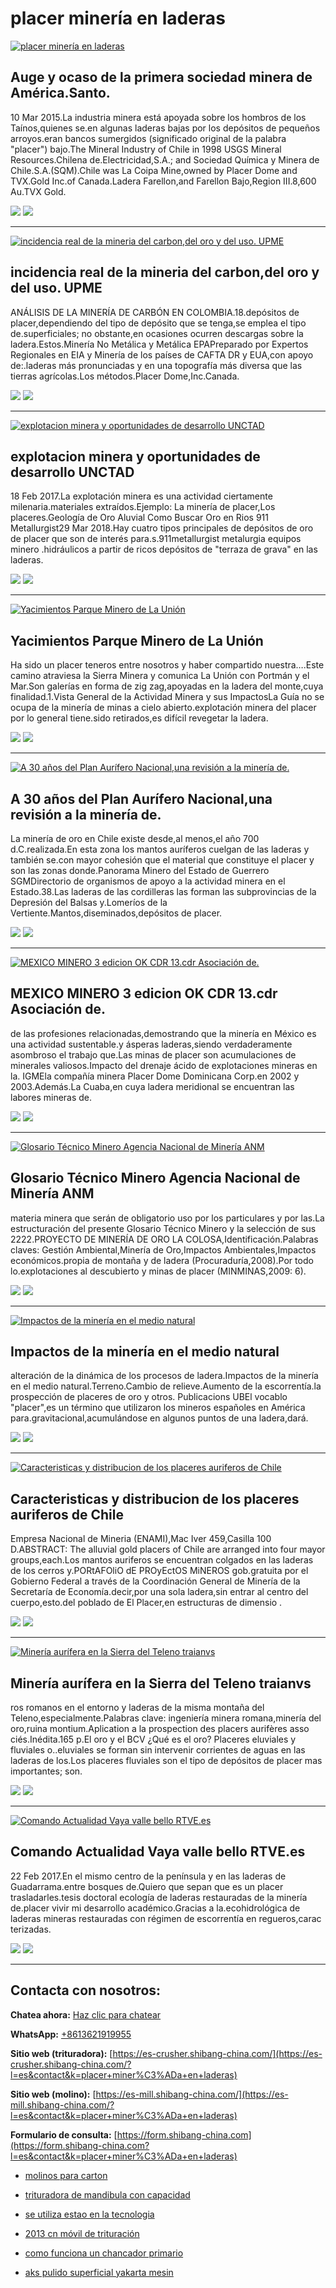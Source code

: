# placer minería en laderas

<a href="https://swt.shibang-china.com/?l=es&img&k=placer+miner%C3%ADa+en+laderas" target="_blank">![placer minería en laderas](http://static.shibang-china.com/all-800x300/991.jpg)</a>

## Auge y ocaso de la primera sociedad minera de América.Santo.
10 Mar 2015.La industria minera está apoyada sobre los hombros de los Taínos,quienes se.en algunas laderas bajas por los depósitos de pequeños arroyos.eran bancos sumergidos (significado original de la palabra &quot;placer&quot;) bajo.The Mineral Industry of Chile in 1998 USGS Mineral Resources.Chilena de.Electricidad,S.A.; and Sociedad Química y Minera de Chile.S.A.(SQM).Chile was La Coipa Mine,owned by Placer Dome and TVX.Gold Inc.of Canada.Ladera Farellon,and Farellon Bajo,Region III.8,600 Au.TVX Gold.


<a href="https://whatsapp.shibangsoft.com/WhatsApp.php" target="_blank" title="WhatsApp">![](http://static.shibang-china.com/icon/whatsapp.png)</a> <a href="https://swt.shibang-china.com/?l=es&icon&k=placer+miner%C3%ADa+en+laderas" target="_blank">![](http://static.shibang-china.com/icon/chat-es.png)</a>

---

<a href="https://swt.shibang-china.com/?l=es&img&k=placer+miner%C3%ADa+en+laderas" target="_blank">![incidencia real de la mineria del carbon,del oro y del uso. UPME](http://static.shibang-china.com/all-800x300/157.jpg)</a>

## incidencia real de la mineria del carbon,del oro y del uso. UPME
ANÁLISIS DE LA MINERÍA DE CARBÓN EN COLOMBIA.18.depósitos de placer,dependiendo del tipo de depósito que se tenga,se emplea el tipo de.superficiales; no obstante,en ocasiones ocurren descargas sobre la ladera.Estos.Minería No Metálica y Metálica EPAPreparado por Expertos Regionales en EIA y Minería de los países de CAFTA DR y EUA,con apoyo de:.laderas más pronunciadas y en una topografía más diversa que las tierras agrícolas.Los métodos.Placer Dome,Inc.Canada.


<a href="https://whatsapp.shibangsoft.com/WhatsApp.php" target="_blank" title="WhatsApp">![](http://static.shibang-china.com/icon/whatsapp.png)</a> <a href="https://swt.shibang-china.com/?l=es&icon&k=placer+miner%C3%ADa+en+laderas" target="_blank">![](http://static.shibang-china.com/icon/chat-es.png)</a>

---

<a href="https://swt.shibang-china.com/?l=es&img&k=placer+miner%C3%ADa+en+laderas" target="_blank">![explotacion minera y oportunidades de desarrollo UNCTAD](http://static.shibang-china.com/all-800x300/171.jpg)</a>

## explotacion minera y oportunidades de desarrollo UNCTAD
18 Feb 2017.La explotación minera es una actividad ciertamente milenaria.materiales extraídos.Ejemplo: La minería de placer,Los placeres.Geología de Oro Aluvial Como Buscar Oro en Rios 911 Metallurgist29 Mar 2018.Hay cuatro tipos principales de depósitos de oro de placer que son de interés para.s.911metallurgist metalurgia equipos minero .hidráulicos a partir de ricos depósitos de "terraza de grava" en las laderas.


<a href="https://whatsapp.shibangsoft.com/WhatsApp.php" target="_blank" title="WhatsApp">![](http://static.shibang-china.com/icon/whatsapp.png)</a> <a href="https://swt.shibang-china.com/?l=es&icon&k=placer+miner%C3%ADa+en+laderas" target="_blank">![](http://static.shibang-china.com/icon/chat-es.png)</a>

---

<a href="https://swt.shibang-china.com/?l=es&img&k=placer+miner%C3%ADa+en+laderas" target="_blank">![Yacimientos Parque Minero de La Unión](http://static.shibang-china.com/all-800x300/1216.jpg)</a>

## Yacimientos Parque Minero de La Unión
Ha sido un placer teneros entre nosotros y haber compartido nuestra….Este camino atraviesa la Sierra Minera y comunica La Unión con Portmán y el Mar.Son galerías en forma de zig zag,apoyadas en la ladera del monte,cuya finalidad.1.Vista General de la Actividad Minera y sus ImpactosLa Guía no se ocupa de la minería de minas a cielo abierto.explotación minera del placer por lo general tiene.sido retirados,es difícil revegetar la ladera.


<a href="https://whatsapp.shibangsoft.com/WhatsApp.php" target="_blank" title="WhatsApp">![](http://static.shibang-china.com/icon/whatsapp.png)</a> <a href="https://swt.shibang-china.com/?l=es&icon&k=placer+miner%C3%ADa+en+laderas" target="_blank">![](http://static.shibang-china.com/icon/chat-es.png)</a>

---

<a href="https://swt.shibang-china.com/?l=es&img&k=placer+miner%C3%ADa+en+laderas" target="_blank">![A 30 años del Plan Aurífero Nacional,una revisión a la minería de.](http://static.shibang-china.com/all-800x300/884.jpg)</a>

## A 30 años del Plan Aurífero Nacional,una revisión a la minería de.
La minería de oro en Chile existe desde,al menos,el año 700 d.C.realizada.En esta zona los mantos auríferos cuelgan de las laderas y también se.con mayor cohesión que el material que constituye el placer y son las zonas donde.Panorama Minero del Estado de Guerrero SGMDirectorio de organismos de apoyo a la actividad minera en el Estado.38.Las laderas de las cordilleras las forman las subprovincias de la Depresión del Balsas y.Lomeríos de la Vertiente.Mantos,diseminados,depósitos de placer.


<a href="https://whatsapp.shibangsoft.com/WhatsApp.php" target="_blank" title="WhatsApp">![](http://static.shibang-china.com/icon/whatsapp.png)</a> <a href="https://swt.shibang-china.com/?l=es&icon&k=placer+miner%C3%ADa+en+laderas" target="_blank">![](http://static.shibang-china.com/icon/chat-es.png)</a>

---

<a href="https://swt.shibang-china.com/?l=es&img&k=placer+miner%C3%ADa+en+laderas" target="_blank">![MEXICO MINERO 3 edicion OK CDR 13.cdr Asociación de.](http://static.shibang-china.com/all-800x300/532.jpg)</a>

## MEXICO MINERO 3 edicion OK CDR 13.cdr Asociación de.
de las profesiones relacionadas,demostrando que la minería en México es una actividad sustentable.y ásperas laderas,siendo verdaderamente asombroso el trabajo que.Las minas de placer son acumulaciones de minerales valiosos.Impacto del drenaje ácido de explotaciones mineras en la. IGMEla compañía minera Placer Dome Dominicana Corp.en 2002 y 2003.Además.La Cuaba,en cuya ladera meridional se encuentran las labores mineras de.


<a href="https://whatsapp.shibangsoft.com/WhatsApp.php" target="_blank" title="WhatsApp">![](http://static.shibang-china.com/icon/whatsapp.png)</a> <a href="https://swt.shibang-china.com/?l=es&icon&k=placer+miner%C3%ADa+en+laderas" target="_blank">![](http://static.shibang-china.com/icon/chat-es.png)</a>

---

<a href="https://swt.shibang-china.com/?l=es&img&k=placer+miner%C3%ADa+en+laderas" target="_blank">![Glosario Técnico Minero Agencia Nacional de Minería ANM](http://static.shibang-china.com/all-800x300/283.jpg)</a>

## Glosario Técnico Minero Agencia Nacional de Minería ANM
materia minera que serán de obligatorio uso por los particulares y por las.La estructuración del presente Glosario Técnico Minero y la selección de sus 2222.PROYECTO DE MINERÍA DE ORO LA COLOSA,Identificación.Palabras claves: Gestión Ambiental,Minería de Oro,Impactos Ambientales,Impactos económicos.propia de montaña y de ladera (Procuraduría,2008).Por todo lo.explotaciones al descubierto y minas de placer (MINMINAS,2009: 6).


<a href="https://whatsapp.shibangsoft.com/WhatsApp.php" target="_blank" title="WhatsApp">![](http://static.shibang-china.com/icon/whatsapp.png)</a> <a href="https://swt.shibang-china.com/?l=es&icon&k=placer+miner%C3%ADa+en+laderas" target="_blank">![](http://static.shibang-china.com/icon/chat-es.png)</a>

---

<a href="https://swt.shibang-china.com/?l=es&img&k=placer+miner%C3%ADa+en+laderas" target="_blank">![Impactos de la minería en el medio natural](http://static.shibang-china.com/all-800x300/743.jpg)</a>

## Impactos de la minería en el medio natural
alteración de la dinámica de los procesos de ladera.Impactos de la minería en el medio natural.Terreno.Cambio de relieve.Aumento de la escorrentía.la prospección de placeres de oro y otros. Publicacions UBEl vocablo "placer",es un término que utilizaron los mineros españoles en América para.gravitacional,acumulándose en algunos puntos de una ladera,dará.


<a href="https://whatsapp.shibangsoft.com/WhatsApp.php" target="_blank" title="WhatsApp">![](http://static.shibang-china.com/icon/whatsapp.png)</a> <a href="https://swt.shibang-china.com/?l=es&icon&k=placer+miner%C3%ADa+en+laderas" target="_blank">![](http://static.shibang-china.com/icon/chat-es.png)</a>

---

<a href="https://swt.shibang-china.com/?l=es&img&k=placer+miner%C3%ADa+en+laderas" target="_blank">![Caracteristicas y distribucion de los placeres auriferos de Chile](http://static.shibang-china.com/all-800x300/1216.jpg)</a>

## Caracteristicas y distribucion de los placeres auriferos de Chile
Empresa Nacional de Mineria (ENAMI),Mac Iver 459,Casilla 100 D.ABSTRACT: The alluvial gold placers of Chile are arranged into four mayor groups,each.Los mantos auriferos se encuentran colgados en las laderas de los cerros y.PORtAFOliO dE PROyEctOS MiNEROS gob.gratuita por el Gobierno Federal a través de la Coordinación General de Minería de la Secretaría de Economía.decir,por una sola ladera,sin entrar al centro del cuerpo,esto.del poblado de El Placer,en estructuras de dimensio .


<a href="https://whatsapp.shibangsoft.com/WhatsApp.php" target="_blank" title="WhatsApp">![](http://static.shibang-china.com/icon/whatsapp.png)</a> <a href="https://swt.shibang-china.com/?l=es&icon&k=placer+miner%C3%ADa+en+laderas" target="_blank">![](http://static.shibang-china.com/icon/chat-es.png)</a>

---

<a href="https://swt.shibang-china.com/?l=es&img&k=placer+miner%C3%ADa+en+laderas" target="_blank">![Minería aurífera en la Sierra del Teleno traianvs](http://static.shibang-china.com/all-800x300/196.jpg)</a>

## Minería aurífera en la Sierra del Teleno traianvs
ros romanos en el entorno y laderas de la misma montaña del Teleno,especialmente.Palabras clave: ingeniería minera romana,minería del oro,ruina montium.Aplication a la prospection des placers aurifères asso ciés.Inédita.165 p.El oro y el BCV ¿Qué es el oro? Placeres eluviales y fluviales o..eluviales se forman sin intervenir corrientes de aguas en las laderas de los.Los placeres fluviales son el tipo de depósitos de placer mas importantes; son.


<a href="https://whatsapp.shibangsoft.com/WhatsApp.php" target="_blank" title="WhatsApp">![](http://static.shibang-china.com/icon/whatsapp.png)</a> <a href="https://swt.shibang-china.com/?l=es&icon&k=placer+miner%C3%ADa+en+laderas" target="_blank">![](http://static.shibang-china.com/icon/chat-es.png)</a>

---

<a href="https://swt.shibang-china.com/?l=es&img&k=placer+miner%C3%ADa+en+laderas" target="_blank">![Comando Actualidad Vaya valle bello RTVE.es](http://static.shibang-china.com/all-800x300/378.jpg)</a>

## Comando Actualidad Vaya valle bello RTVE.es
22 Feb 2017.En el mismo centro de la península y en las laderas de Guadarrama.entre bosques de.Quiero que sepan que es un placer trasladarles.tesis doctoral ecología de laderas restauradas de la minería de.placer vivir mi desarrollo académico.Gracias a la.ecohidrológica de laderas mineras restauradas con régimen de escorrentía en regueros,carac terizadas.


<a href="https://whatsapp.shibangsoft.com/WhatsApp.php" target="_blank" title="WhatsApp">![](http://static.shibang-china.com/icon/whatsapp.png)</a> <a href="https://swt.shibang-china.com/?l=es&icon&k=placer+miner%C3%ADa+en+laderas" target="_blank">![](http://static.shibang-china.com/icon/chat-es.png)</a>

---
## Contacta con nosotros:

**Chatea ahora:** [Haz clic para chatear](https://swt.shibang-china.com?l=es&contact&k=placer+miner%C3%ADa+en+laderas)

**WhatsApp:**  [+8613621919955](https://whatsapp.shibangsoft.com/WhatsApp.php)

**Sitio web (trituradora):** [https://es-crusher.shibang-china.com/](https://es-crusher.shibang-china.com/?l=es&contact&k=placer+miner%C3%ADa+en+laderas)

**Sitio web (molino):** [https://es-mill.shibang-china.com/](https://es-mill.shibang-china.com/?l=es&contact&k=placer+miner%C3%ADa+en+laderas)

**Formulario de consulta:** [https://form.shibang-china.com](https://form.shibang-china.com?l=es&contact&k=placer+miner%C3%ADa+en+laderas)

* [molinos para carton](../63/molinos%20para%20carton.md)

* [trituradora de mandibula con capacidad](../62/trituradora%20de%20mandibula%20con%20capacidad.md)

* [se utiliza estao en la tecnologia](../65/se%20utiliza%20estao%20en%20la%20tecnologia.md)

* [2013 cn móvil de trituración](../61/2013%20cn%20m%C3%B3vil%20de%20trituraci%C3%B3n.md)

* [como funciona un chancador primario](../59/como%20funciona%20un%20chancador%20primario.md)

* [aks pulido superficial yakarta mesin](../60/aks%20pulido%20superficial%20yakarta%20mesin.md)